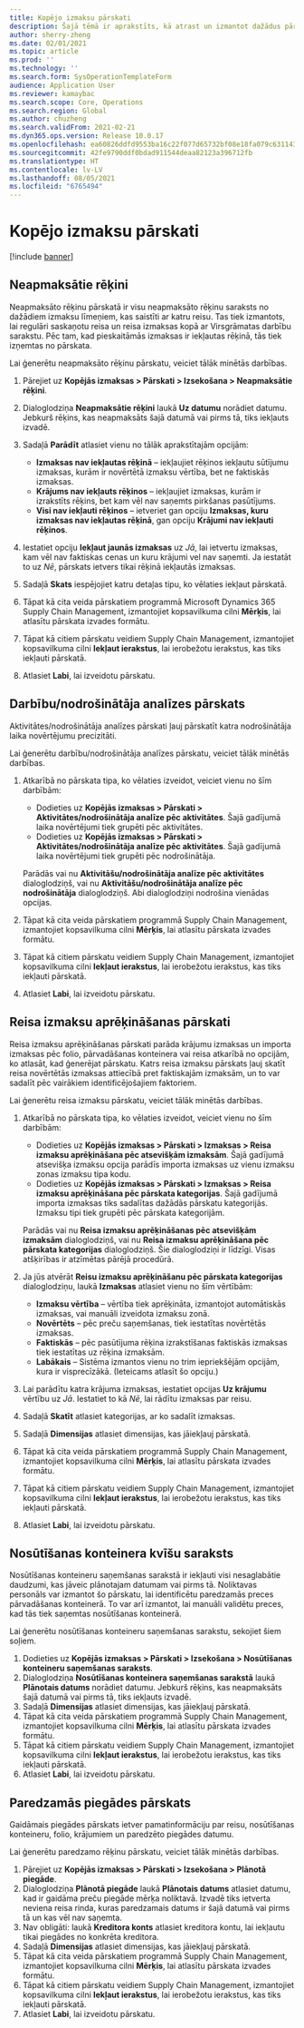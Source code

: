 ```yaml
---
title: Kopējo izmaksu pārskati
description: Šajā tēmā ir aprakstīts, kā atrast un izmantot dažādus pārskatu tipus, kas ir pieejami Kopējo izmaksu modulim.
author: sherry-zheng
ms.date: 02/01/2021
ms.topic: article
ms.prod: ''
ms.technology: ''
ms.search.form: SysOperationTemplateForm
audience: Application User
ms.reviewer: kamaybac
ms.search.scope: Core, Operations
ms.search.region: Global
ms.author: chuzheng
ms.search.validFrom: 2021-02-21
ms.dyn365.ops.version: Release 10.0.17
ms.openlocfilehash: ea60826ddfd9553ba16c22f077d65732bf08e18fa079c6311431d35dd9aaa99f
ms.sourcegitcommit: 42fe9790ddf0bdad911544deaa82123a396712fb
ms.translationtype: HT
ms.contentlocale: lv-LV
ms.lasthandoff: 08/05/2021
ms.locfileid: "6765494"
---
```

# <a name="landed-cost-reports"></a>Kopējo izmaksu pārskati

[!include [banner](../../includes/banner.md)]

## <a name="outstanding-invoices"></a>Neapmaksātie rēķini

Neapmaksāto rēķinu pārskatā ir visu neapmaksāto rēķinu saraksts no dažādiem izmaksu līmeņiem, kas saistīti ar katru reisu. Tas tiek izmantots, lai regulāri saskaņotu reisa un reisa izmaksas kopā ar Virsgrāmatas darbību sarakstu. Pēc tam, kad pieskaitāmās izmaksas ir iekļautas rēķinā, tās tiek izņemtas no pārskata.

Lai ģenerētu neapmaksāto rēķinu pārskatu, veiciet tālāk minētās darbības.

1. Pārejiet uz **Kopējās izmaksas \> Pārskati \> Izsekošana \> Neapmaksātie rēķini**.
1. Dialoglodziņa **Neapmaksātie rēķini** laukā **Uz datumu** norādiet datumu. Jebkurš rēķins, kas neapmaksāts šajā datumā vai pirms tā, tiks iekļauts izvadē.
1. Sadaļā **Parādīt** atlasiet vienu no tālāk aprakstītajām opcijām:

    - **Izmaksas nav iekļautas rēķinā** – iekļaujiet rēķinos iekļautu sūtījumu izmaksas, kurām ir novērtētā izmaksu vērtība, bet ne faktiskās izmaksas.
    - **Krājums nav iekļauts rēķinos** – iekļaujiet izmaksas, kurām ir izrakstīts rēķins, bet kam vēl nav saņemts pirkšanas pasūtījums.
    - **Visi nav iekļauti rēķinos** – ietveriet gan opciju **Izmaksas, kuru izmaksas nav iekļautas rēķinā**, gan opciju **Krājumi nav iekļauti rēķinos**.

1. Iestatiet opciju **Iekļaut jaunās izmaksas** uz *Jā*, lai ietvertu izmaksas, kam vēl nav faktiskas cenas un kuru krājumi vel nav saņemti. Ja iestatāt to uz *Nē*, pārskats ietvers tikai rēķinā iekļautās izmaksas.
1. Sadaļā **Skats** iespējojiet katru detaļas tipu, ko vēlaties iekļaut pārskatā.
1. Tāpat kā cita veida pārskatiem programmā Microsoft Dynamics 365 Supply Chain Management, izmantojiet kopsavilkuma cilni **Mērķis**, lai atlasītu pārskata izvades formātu.
1. Tāpat kā citiem pārskatu veidiem Supply Chain Management, izmantojiet kopsavilkuma cilni **Iekļaut ierakstus**, lai ierobežotu ierakstus, kas tiks iekļauti pārskatā.
1. Atlasiet **Labi**, lai izveidotu pārskatu.

## <a name="activityprovider-analysis-reports"></a>Darbību/nodrošinātāja analīzes pārskats

Aktivitātes/nodrošinātāja analīzes pārskati ļauj pārskatīt katra nodrošinātāja laika novērtējumu precizitāti.

Lai ģenerētu darbību/nodrošinātāja analīzes pārskatu, veiciet tālāk minētās darbības.

1. Atkarībā no pārskata tipa, ko vēlaties izveidot, veiciet vienu no šīm darbībām:

    - Dodieties uz **Kopējās izmaksas \> Pārskati \> Aktivitātes/nodrošinātāja analīze pēc aktivitātes**. Šajā gadījumā laika novērtējumi tiek grupēti pēc aktivitātes.
    - Dodieties uz **Kopējās izmaksas \> Pārskati \> Aktivitātes/nodrošinātāja analīze pēc aktivitātes**. Šajā gadījumā laika novērtējumi tiek grupēti pēc nodrošinātāja.

    Parādās vai nu **Aktivitāšu/nodrošinātāja analīze pēc aktivitātes** dialoglodziņš, vai nu **Aktivitāšu/nodrošinātāja analīze pēc nodrošinātāja** dialoglodziņš. Abi dialoglodziņi nodrošina vienādas opcijas.

1. Tāpat kā cita veida pārskatiem programmā Supply Chain Management, izmantojiet kopsavilkuma cilni **Mērķis**, lai atlasītu pārskata izvades formātu.
1. Tāpat kā citiem pārskatu veidiem Supply Chain Management, izmantojiet kopsavilkuma cilni **Iekļaut ierakstus**, lai ierobežotu ierakstus, kas tiks iekļauti pārskatā.
1. Atlasiet **Labi**, lai izveidotu pārskatu.

## <a name="voyage-costing-reports"></a>Reisa izmaksu aprēķināšanas pārskati

Reisa izmaksu aprēķināšanas pārskati parāda krājumu izmaksas un importa izmaksas pēc folio, pārvadāšanas konteinera vai reisa atkarībā no opcijām, ko atlasāt, kad ģenerējat pārskatu. Katrs reisa izmaksu pārskats ļauj skatīt reisa novērtētās izmaksas attiecībā pret faktiskajām izmaksām, un to var sadalīt pēc vairākiem identificējošajiem faktoriem.

Lai ģenerētu reisa izmaksu pārskatu, veiciet tālāk minētās darbības.

1. Atkarībā no pārskata tipa, ko vēlaties izveidot, veiciet vienu no šīm darbībām:

    - Dodieties uz **Kopējās izmaksas \> Pārskati \> Izmaksas \> Reisa izmaksu aprēķināšana pēc atsevišķām izmaksām**. Šajā gadījumā atsevišķa izmaksu opcija parādīs importa izmaksas uz vienu izmaksu zonas izmaksu tipa kodu.
    - Dodieties uz **Kopējās izmaksas \> Pārskati \> Izmaksas \> Reisa izmaksu aprēķināšana pēc pārskata kategorijas**. Šajā gadījumā importa izmaksas tiks sadalītas dažādās pārskatu kategorijās. Izmaksu tipi tiek grupēti pēc pārskata kategorijām.

    Parādās vai nu **Reisa izmaksu aprēķināšanas pēc atsevišķām izmaksām** dialoglodziņš, vai nu **Reisa izmaksu aprēķināšana pēc pārskata kategorijas** dialoglodziņš. Šie dialoglodziņi ir līdzīgi. Visas atšķirības ir atzīmētas pārējā procedūrā.

1. Ja jūs atvērāt **Reisu izmaksu aprēķināšanu pēc pārskata kategorijas** dialoglodziņu, laukā **Izmaksas** atlasiet vienu no šīm vērtībām:

    - **Izmaksu vērtība** – vērtība tiek aprēķināta, izmantojot automātiskās izmaksas, vai manuāli izveidota izmaksu zonā.
    - **Novērtēts** – pēc preču saņemšanas, tiek iestatītas novērtētās izmaksas.
    - **Faktiskās** – pēc pasūtījuma rēķina izrakstīšanas faktiskās izmaksas tiek iestatītas uz rēķina izmaksām.
    - **Labākais** – Sistēma izmantos vienu no trim iepriekšējām opcijām, kura ir visprecīzākā. (Ieteicams atlasīt šo opciju.)

1. Lai parādītu katra krājuma izmaksas, iestatiet opcijas **Uz krājumu** vērtību uz *Jā*. Iestatiet to kā *Nē*, lai rādītu izmaksas par reisu.
1. Sadaļā **Skatīt** atlasiet kategorijas, ar ko sadalīt izmaksas.
1. Sadaļā **Dimensijas** atlasiet dimensijas, kas jāiekļauj pārskatā.
1. Tāpat kā cita veida pārskatiem programmā Supply Chain Management, izmantojiet kopsavilkuma cilni **Mērķis**, lai atlasītu pārskata izvades formātu.
1. Tāpat kā citiem pārskatu veidiem Supply Chain Management, izmantojiet kopsavilkuma cilni **Iekļaut ierakstus**, lai ierobežotu ierakstus, kas tiks iekļauti pārskatā.
1. Atlasiet **Labi**, lai izveidotu pārskatu.

## <a name="shipping-container-receipts-list"></a>Nosūtīšanas konteinera kvīšu saraksts

Nosūtīšanas konteineru saņemšanas sarakstā ir iekļauti visi nesaglabātie daudzumi, kas jāveic plānotajam datumam vai pirms tā. Noliktavas personāls var izmantot šo pārskatu, lai identificētu paredzamās preces pārvadāšanas konteinerā. To var arī izmantot, lai manuāli validētu preces, kad tās tiek saņemtas nosūtīšanas konteinerā.

Lai ģenerētu nosūtīšanas konteineru saņemšanas sarakstu, sekojiet šiem soļiem.

1. Dodieties uz **Kopējās izmaksas \> Pārskati \> Izsekošana \> Nosūtīšanas konteineru saņemšanas saraksts**.
1. Dialoglodziņa **Nosūtīšanas konteinera saņemšanas sarakstā** laukā **Plānotais datums** norādiet datumu. Jebkurš rēķins, kas neapmaksāts šajā datumā vai pirms tā, tiks iekļauts izvadē.
1. Sadaļā **Dimensijas** atlasiet dimensijas, kas jāiekļauj pārskatā.
1. Tāpat kā cita veida pārskatiem programmā Supply Chain Management, izmantojiet kopsavilkuma cilni **Mērķis**, lai atlasītu pārskata izvades formātu.
1. Tāpat kā citiem pārskatu veidiem Supply Chain Management, izmantojiet kopsavilkuma cilni **Iekļaut ierakstus**, lai ierobežotu ierakstus, kas tiks iekļauti pārskatā.
1. Atlasiet **Labi**, lai izveidotu pārskatu.

## <a name="expected-delivery-report"></a>Paredzamās piegādes pārskats

Gaidāmais piegādes pārskats ietver pamatinformāciju par reisu, nosūtīšanas konteineru, folio, krājumiem un paredzēto piegādes datumu.

Lai ģenerētu paredzamo rēķinu pārskatu, veiciet tālāk minētās darbības.

1. Pārejiet uz **Kopējās izmaksas \> Pārskati \> Izsekošana \> Plānotā piegāde**.
1. Dialoglodziņa **Plānotā piegāde** laukā **Plānotais datums** atlasiet datumu, kad ir gaidāma preču piegāde mērķa noliktavā. Izvadē tiks ietverta neviena reisa rinda, kuras paredzamais datums ir šajā datumā vai pirms tā un kas vēl nav saņemta.
1. Nav obligāti: laukā **Kreditora konts** atlasiet kreditora kontu, lai iekļautu tikai piegādes no konkrēta kreditora.
1. Sadaļā **Dimensijas** atlasiet dimensijas, kas jāiekļauj pārskatā.
1. Tāpat kā cita veida pārskatiem programmā Supply Chain Management, izmantojiet kopsavilkuma cilni **Mērķis**, lai atlasītu pārskata izvades formātu.
1. Tāpat kā citiem pārskatu veidiem Supply Chain Management, izmantojiet kopsavilkuma cilni **Iekļaut ierakstus**, lai ierobežotu ierakstus, kas tiks iekļauti pārskatā.
1. Atlasiet **Labi**, lai izveidotu pārskatu.
